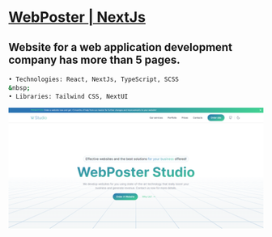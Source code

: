 # [WebPoster | NextJs](https://my-web-site-roan-iota.vercel.app/)

## Website for a web application development company has more than 5 pages.

```bash
• Technologies: React, NextJs, TypeScript, SCSS
&nbsp;
• Libraries: Tailwind CSS, NextUI
```

![Banner](./public/BannerWebPoster.png)
